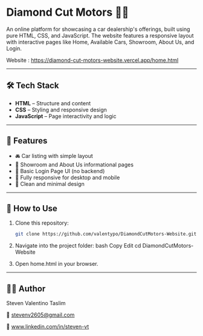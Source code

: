 # Diamond Cut Motors 🚗💎

An online platform for showcasing a car dealership's offerings, built using pure HTML, CSS, and JavaScript. The website features a responsive layout with interactive pages like Home, Available Cars, Showroom, About Us, and Login.

Website : https://diamond-cut-motors-website.vercel.app/home.html

---

## 🛠️ Tech Stack

- **HTML** – Structure and content
- **CSS** – Styling and responsive design
- **JavaScript** – Page interactivity and logic

---

## 📁 Features

- 🚘 Car listing with simple layout
- 🏢 Showroom and About Us informational pages
- 👤 Basic Login Page UI (no backend)
- 📱 Fully responsive for desktop and mobile
- 🌙 Clean and minimal design

---

## 📂 How to Use

1. Clone this repository:
   ```bash
   git clone https://github.com/valentypo/DiamondCutMotors-Website.git

2. Navigate into the project folder:
bash
Copy
Edit
cd DiamondCutMotors-Website

3. Open home.html in your browser.
   
---

## 🙋‍♂️ Author
Steven Valentino Taslim

📧 stevenv2605@gmail.com

🔗 www.linkedin.com/in/steven-vt
